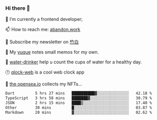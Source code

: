 ### Hi there 👋

<!--
**Alfxjx/Alfxjx** is a ✨ _special_ ✨ repository because its `README.md` (this file) appears on your GitHub profile.

Here are some ideas to get you started:

- 🔭 I’m currently working on ...
- 🌱 I’m currently learning ...
- 👯 I’m looking to collaborate on ...
- 🤔 I’m looking for help with ...
- 💬 Ask me about ...
- 📫 How to reach me: ...
- 😄 Pronouns: ...
- ⚡ Fun fact: ...
-->
🔭  I’m currently a frontend developer;

📫  How to reach me: [abandon.work](https://www.abandon.work/)

🎉  Subscribe my newsletter on [竹白](https://alfxjx.zhubai.love/)

🌱  My [yuque](https://www.yuque.com/alfxjx) notes small memos for my own.

🥤  [water-drinker](https://weldingboys.vercel.app/water) help u count the cups of water for a healthy day.

🕑  [qlock-web](https://qlock-web.vercel.app) is a cool web clock app

🌊  [the opensea.io](https://opensea.io/assets/0x495f947276749ce646f68ac8c248420045cb7b5e/29433830147332339639115006737701029562687338063458078299874716625823015632897) collects my NFTs...

<!--START_SECTION:waka-->

```txt
Dart         5 hrs 27 mins   ██████████▓░░░░░░░░░░░░░░   42.18 %
TypeScript   3 hrs 58 mins   ███████▓░░░░░░░░░░░░░░░░░   30.79 %
JSON         2 hrs 15 mins   ████▒░░░░░░░░░░░░░░░░░░░░   17.40 %
Other        30 mins         █░░░░░░░░░░░░░░░░░░░░░░░░   03.87 %
Markdown     20 mins         ▓░░░░░░░░░░░░░░░░░░░░░░░░   02.62 %
```

<!--END_SECTION:waka-->

